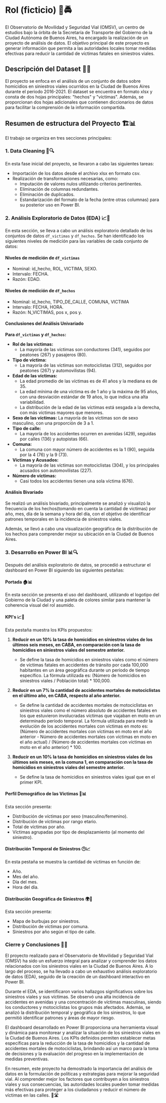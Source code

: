 # Rol (ficticio) 🚦🚔

El Observatorio de Movilidad y Seguridad Vial (OMSV), un centro de estudios bajo la órbita de la Secretaría de Transporte del Gobierno de la Ciudad Autónoma de Buenos Aires, ha encargado la realización de un proyecto de análisis de datos. El objetivo principal de este proyecto es generar información que permita a las autoridades locales tomar medidas efectivas para reducir la cantidad de víctimas fatales en siniestros viales.

## Descripción del Dataset 📝🚗

El proyecto se enfoca en el análisis de un conjunto de datos sobre homicidios en siniestros viales ocurridos en la Ciudad de Buenos Aires durante el periodo 2016-2021. El dataset se encuentra en formato xlsx y consta de dos hojas principales: "hechos" y "víctimas". Además, se proporcionan dos hojas adicionales que contienen diccionarios de datos para facilitar la comprensión de la información compartida.

## Resumen de estructura del Proyecto 🏗️📊

El trabajo se organiza en tres secciones principales:

### 1. Data Cleaning 🧹🔍

En esta fase inicial del proyecto, se llevaron a cabo las siguientes tareas:

- Importación de los datos desde el archivo xlsx en formato csv.
- Realización de transformaciones necesarias, como:
  - Imputación de valores nulos utilizando criterios pertinentes.
  - Eliminación de columnas redundantes.
  - Eliminación de duplicados.
  - Estandarización del formato de la fecha (entre otras columnas) para su posterior uso en Power BI.

### 2. Análisis Exploratorio de Datos (EDA) 📈🔎

En esta sección, se lleva a cabo un análisis exploratorio detallado de los conjuntos de datos `df_victimas` y `df_hechos`. Se han identificado los siguientes niveles de medición para las variables de cada conjunto de datos:

#### Niveles de medición de `df_victimas`

- Nominal: id_hecho, ROL, VICTIMA, SEXO.
- Intervalo: FECHA.
- Razón: EDAD.

#### Niveles de medición de `df_hechos`

- Nominal: id_hecho, TIPO_DE_CALLE, COMUNA, VICTIMA
- Intervalo: FECHA, HORA.
- Razón: N_VICTIMAS, pos x, pos y.

#### Conclusiones del Análisis Univariado

**Para `df_victimas` y `df_hechos`:**

* **Rol de las víctimas:**
    * La mayoría de las víctimas son conductores (341), seguidos por peatones (267) y pasajeros (80).
* **Tipo de víctima:**
    * La mayoría de las víctimas son motociclistas (312), seguidos por peatones (267) y automovilistas (94).
* **Edad de las víctimas:**
    * La edad promedio de las víctimas es de 41 años y la mediana es de 35.
    * La edad mínima de una víctima es de 1 año y la máxima de 95 años, con una desviación estándar de 19 años, lo que indica una alta variabilidad.
    * La distribución de la edad de las víctimas está sesgada a la derecha, con más víctimas mayores que menores.
* **Sexo de las víctimas:** La mayoría de las víctimas son de sexo masculino, con una proporción de 3 a 1.
* **Tipo de calle:**
    * La mayoría de los accidentes ocurren en avenidas (429), seguidas por calles (136) y autopistas (66).
* **Comuna:**
    * La comuna con mayor número de accidentes es la 1 (90), seguida por la 4 (76) y la 9 (73).
* **Víctimas y Acusados:**
    * La mayoría de las víctimas son motociclistas (304), y los principales acusados son automovilistas (227).
* **Número de víctimas:**
    * Casi todos los accidentes tienen una sola víctima (676).

#### Análisis Bivariado

Se realizó un análisis bivariado, principalmente se analizó y visualizó la frecuencia de los hechos(tomando en cuenta la cantidad de victimas) por año, mes, día de la semana y hora del día, con el objetivo de identificar patrones temporales en la incidencia de siniestros viales.

Además, se llevó a cabo una visualización geográfica de la distribución de los hechos para comprender mejor su ubicación en la Ciudad de Buenos Aires.



### 3. Desarrollo en Power BI 📊🔍

Después del análisis exploratorio de datos, se procedió a estructurar el dashboard en Power BI siguiendo las siguientes pestañas:

#### Portada 🏠📊

En esta sección se presenta el uso del dashboard, utilizando el logotipo del Gobierno de la Ciudad y una paleta de colores similar para mantener la coherencia visual del rol asumido.

#### KPI's 📈🎯

Esta pestaña muestra los KPIs propuestos:

1. **Reducir en un 10% la tasa de homicidios en siniestros viales de los últimos seis meses, en CABA, en comparación con la tasa de homicidios en siniestros viales del semestre anterior.**
   - Se define la tasa de homicidios en siniestros viales como el número de víctimas fatales en accidentes de tránsito por cada 100,000 habitantes en un área geográfica durante un período de tiempo específico. La fórmula utilizada es: (Número de homicidios en siniestros viales / Población total) * 100,000.

2. **Reducir en un 7% la cantidad de accidentes mortales de motociclistas en el último año, en CABA, respecto al año anterior.**
   - Se define la cantidad de accidentes mortales de motociclistas en siniestros viales como el número absoluto de accidentes fatales en los que estuvieron involucradas víctimas que viajaban en moto en un determinado período temporal. La fórmula utilizada para medir la evolución de los accidentes mortales con víctimas en moto es: (Número de accidentes mortales con víctimas en moto en el año anterior - Número de accidentes mortales con víctimas en moto en el año actual) / (Número de accidentes mortales con víctimas en moto en el año anterior) * 100.

3. **Reducir en un 10% la tasa de homicidios en siniestros viales de los últimos seis meses, en la comuna 1, en comparación con la tasa de homicidios en siniestros viales del semestre anterior.**
   - Se define la tasa de homicidios en siniestros viales igual que en el primer KPI.
   
#### Perfil Demográfico de las Víctimas 👤📊

Esta sección presenta:

- Distribución de víctimas por sexo (masculino/femenino).
- Distribución de víctimas por rango etario.
- Total de víctimas por año.
- Víctimas agrupadas por tipo de desplazamiento (al momento del siniestro).

#### Distribución Temporal de Siniestros 🕒📈

En esta pestaña se muestra la cantidad de víctimas en función de:

- Año.
- Mes del año.
- Día del mes.
- Hora del día.

#### Distribución Geográfica de Siniestros 🌍🚨

Esta sección presenta:

- Mapa de burbujas por siniestros.
- Distribución de víctimas por comuna.
- Siniestros por año según el tipo de calle.

### Cierre y Conclusiones 🏁📝

El proyecto realizado para el Observatorio de Movilidad y Seguridad Vial (OMSV) ha sido un esfuerzo integral para analizar y comprender los datos relacionados con los siniestros viales en la Ciudad de Buenos Aires. A lo largo del proceso, se ha llevado a cabo un exhaustivo análisis exploratorio de datos (EDA), seguido de la creación de un dashboard interactivo en Power BI.

Durante el EDA, se identificaron varios hallazgos significativos sobre los siniestros viales y sus víctimas. Se observó una alta incidencia de accidentes en avenidas y una concentración de víctimas masculinas, siendo los conductores y motociclistas los grupos más afectados. Además, se analizó la distribución temporal y geográfica de los siniestros, lo que permitió identificar patrones y áreas de mayor riesgo.

El dashboard desarrollado en Power BI proporciona una herramienta visual y dinámica para monitorear y analizar la situación de los siniestros viales en la Ciudad de Buenos Aires. Los KPIs definidos permiten establecer metas específicas para la reducción de la tasa de homicidios y la cantidad de accidentes mortales de motociclistas, brindando así un marco para la toma de decisiones y la evaluación del progreso en la implementación de medidas preventivas.

En resumen, este proyecto ha demostrado la importancia del análisis de datos en la formulación de políticas y estrategias para mejorar la seguridad vial. Al comprender mejor los factores que contribuyen a los siniestros viales y sus consecuencias, las autoridades locales pueden tomar medidas más efectivas para proteger a los ciudadanos y reducir el número de víctimas en las calles. 🚗🛣️
